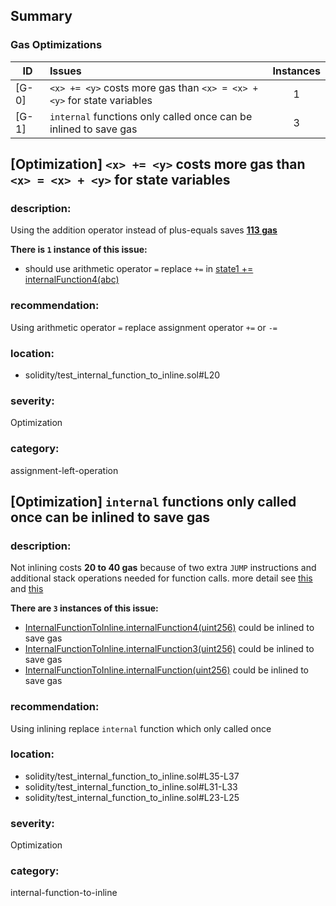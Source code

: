 ## Summary 

### Gas Optimizations

|ID|Issues|Instances|
|---|:---|:---:|
| [G-0] | `<x> += <y>` costs more gas than `<x> = <x> + <y>` for state variables | 1 |
| [G-1] | `internal` functions only called once can be inlined to save gas | 3 |



## [Optimization] `<x> += <y>` costs more gas than `<x> = <x> + <y>` for state variables

### description:
Using the addition operator instead of plus-equals saves **[113 gas](https://gist.github.com/0xxfu/86ae4bdd07d7db169cea110dba5a5af4)**

**There is `1` instance of this issue:**

- should use arithmetic operator `=` replace `+=` in [state1 += internalFunction4(abc)](solidity/test_internal_function_to_inline.sol#L20)

### recommendation:
Using arithmetic operator `=` replace assignment operator `+=` or `-=` 

### location:
- solidity/test_internal_function_to_inline.sol#L20

### severity:
Optimization

### category:
assignment-left-operation

## [Optimization] `internal` functions only called once can be inlined to save gas

### description:

Not inlining costs **20 to 40 gas** because of two extra `JUMP` instructions and additional stack operations needed for function calls.
more detail see [this](https://docs.soliditylang.org/en/v0.8.20/internals/optimizer.html#function-inlining) and [this](https://blog.soliditylang.org/2021/03/02/saving-gas-with-simple-inliner/)
        

**There are `3` instances of this issue:**

- [InternalFunctionToInline.internalFunction4(uint256)](solidity/test_internal_function_to_inline.sol#L35-L37) could be inlined to save gas
- [InternalFunctionToInline.internalFunction3(uint256)](solidity/test_internal_function_to_inline.sol#L31-L33) could be inlined to save gas
- [InternalFunctionToInline.internalFunction(uint256)](solidity/test_internal_function_to_inline.sol#L23-L25) could be inlined to save gas

### recommendation:
Using inlining replace `internal` function which only called once

### location:
- solidity/test_internal_function_to_inline.sol#L35-L37
- solidity/test_internal_function_to_inline.sol#L31-L33
- solidity/test_internal_function_to_inline.sol#L23-L25

### severity:
Optimization

### category:
internal-function-to-inline
